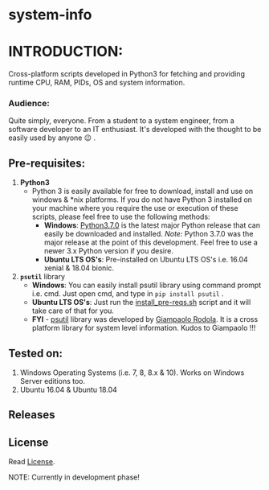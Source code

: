 # system-info
# INTRODUCTION:
Cross-platform scripts developed in Python3 for fetching and providing runtime CPU, RAM, PIDs, OS and system information.

### Audience:
Quite simply, everyone. From a student to a system engineer, from a software developer to an IT enthusiast. It's developed with the thought to be easily used by anyone :wink: .

## Pre-requisites:
1. **Python3**
    * Python 3 is easily available for free to download, install and use on windows & *nix platforms. If you do not have Python 3 installed on your machine where you require the use or execution of these scripts, please feel free to use the following methods:
        * **Windows**: [Python3.7.0](https://www.python.org/downloads/release/python-370/) is the latest major Python release that can easily be downloaded and installed. _Note:_ Python 3.7.0 was the major release at the point of this development. Feel free to use a newer 3.x Python version if you desire.
        * **Ubuntu LTS OS's**:  Pre-installed on Ubuntu LTS OS's i.e. 16.04 xenial & 18.04 bionic.
2. **`psutil`** library
    * **Windows**: You can easily install psutil library using command prompt i.e. cmd. Just open cmd, and type in `pip install psutil` .
    * **Ubuntu LTS OS's**: Just run the [install_pre-reqs.sh]() script and it will take care of that for you.
    * **FYI** - [psutil](https://github.com/giampaolo/psutil) library was developed by [Giampaolo Rodola](https://github.com/giampaolo). It is a cross platform library for system level information. Kudos to Giampaolo !!!

## Tested on:
1. Windows Operating Systems (i.e. 7, 8, 8.x & 10). Works on Windows Server editions too.
2. Ubuntu 16.04 & Ubuntu 18.04


## Releases


## License
Read [License](https://github.com/Tech-Overlord/system-info/blob/master/LICENSE).

NOTE: Currently in development phase!